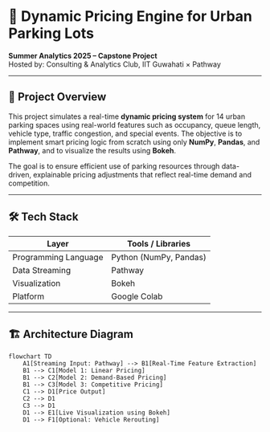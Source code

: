 # 🚗 Dynamic Pricing Engine for Urban Parking Lots  
**Summer Analytics 2025 – Capstone Project**  
Hosted by: Consulting & Analytics Club, IIT Guwahati × Pathway

---

## 📘 Project Overview

This project simulates a real-time **dynamic pricing system** for 14 urban parking spaces using real-world features such as occupancy, queue length, vehicle type, traffic congestion, and special events. The objective is to implement smart pricing logic from scratch using only **NumPy**, **Pandas**, and **Pathway**, and to visualize the results using **Bokeh**.

The goal is to ensure efficient use of parking resources through data-driven, explainable pricing adjustments that reflect real-time demand and competition.

---

## 🛠 Tech Stack

| Layer                | Tools / Libraries       |
|---------------------|-------------------------|
| Programming Language| Python (NumPy, Pandas)  |
| Data Streaming      | Pathway                 |
| Visualization       | Bokeh                   |
| Platform            | Google Colab            |

---

## 🏗 Architecture Diagram

```mermaid
flowchart TD
    A1[Streaming Input: Pathway] --> B1[Real-Time Feature Extraction]
    B1 --> C1[Model 1: Linear Pricing]
    B1 --> C2[Model 2: Demand-Based Pricing]
    B1 --> C3[Model 3: Competitive Pricing]
    C1 --> D1[Price Output]
    C2 --> D1
    C3 --> D1
    D1 --> E1[Live Visualization using Bokeh]
    D1 --> F1[Optional: Vehicle Rerouting]
